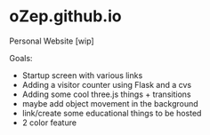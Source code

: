 # oZep.github.io
Personal Website [wip]

Goals:
- Startup screen with various links
- Adding a visitor counter using Flask and a cvs
- Adding some cool three.js things + transitions
- maybe add object movement in the background
- link/create some educational things to be hosted
- 2 color feature
